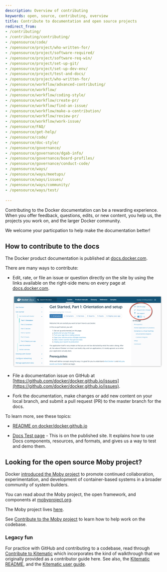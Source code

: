 ```yaml
---
description: Overview of contributing
keywords: open, source, contributing, overview
title: Contribute to documentation and open source projects
redirect_from:
- /contributing/
- /contributing/contributing/
- /opensource/code/
- /opensource/project/who-written-for/
- /opensource/project/software-required/
- /opensource/project/software-req-win/
- /opensource/project/set-up-git/
- /opensource/project/set-up-dev-env/
- /opensource/project/test-and-docs/
- /opensource/project/who-written-for/
- /opensource/workflow/advanced-contributing/
- /opensource/workflow/
- /opensource/workflow/coding-style/
- /opensource/workflow/create-pr/
- /opensource/workflow/find-an-issue/
- /opensource/workflow/make-a-contribution/
- /opensource/workflow/review-pr/
- /opensource/workflow/work-issue/
- /opensource/FAQ/
- /opensource/get-help/
- /opensource/code/
- /opensource/doc-style/
- /opensource/governance/
- /opensource/governance/dgab-info/
- /opensource/governance/board-profiles/
- /opensource/governance/conduct-code/
- /opensource/ways/
- /opensource/ways/meetups/
- /opensource/ways/issues/
- /opensource/ways/community/
- /opensource/ways/test/

---
```


Contributing to the Docker documentation can be a rewarding experience. When you
offer feedback, questions, edits, or new content, you help us, the projects you
work on, and the larger Docker community.

We welcome your particpation to help make the documentation better!

## How to contribute to the docs

The Docker product documentation is published at
[docs.docker.com](https://docs.docker.com/).

There are many ways to contribute:

- Edit, rate, or file an issue or question directly on the site by
using the links available on the right-side menu on every page
at [docs.docker.com](https://docs.docker.com/).

  ![Docs feedback links](images/docs-site-feedback.png)

- File a documentation issue on GitHub at
[https://github.com/docker/docker.github.io/issues](https://github.com/docker/docker.github.io/issues).

- Fork the documentation, make changes or add new content on your local branch, and submit a pull request (PR) to the master branch for the docs.

To learn more, see these topics:

- [README on docker/docker.github.io](https://github.com/docker/docker.github.io/blob/master/README.md)

- [Docs Test page](https://docs.docker.com/test/) - This is on the
published site. It explains how to use Docs components, resources, and
formats, and gives us a way to test and demo them.

## Looking for the open source Moby project?

Docker [introduced the Moby
project](https://blog.docker.com/2017/04/introducing-the-moby-project/) to
promote continued collaboration, experimentation, and development of
container-based systems in a broader community of system builders.

You can read about the Moby project, the open framework, and components at
[mobyproject.org](https://mobyproject.org/).

The Moby project lives [here](https://github.com/moby/moby).

See [Contribute to the Moby
project](https://github.com/moby/moby/blob/master/CONTRIBUTING.md) to learn how
to help work on the codebase.

### Legacy fun

For practice with GitHub and contributing to a codebase, read through
[Contribute to Kitematic](/opensource/kitematic/index.md) which incorporates the
kind of walkthrough that we originally provided as a contributor guide here.
See also, the [Kitematic
README](https://github.com/docker/kitematic/blob/master/README.md), and the
[Kitematic user guide](/kitematic/userguide.md).
